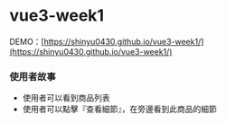 # vue3-week1

DEMO：[https://shinyu0430.github.io/vue3-week1/](https://shinyu0430.github.io/vue3-week1/)

### 使用者故事
- 使用者可以看到商品列表
- 使用者可以點擊『查看細節』，在旁邊看到此商品的細節
